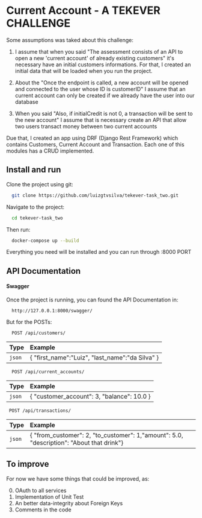 
# Current Account - A TEKEVER CHALLENGE

Some assumptions was taked about this challenge:

1) I assume that when you said "The assessment consists of an API to open a new 'current account' of already existing customers" it's necessary have an initial customers informations. For that, I created an initial data that will be loaded when you run the project.

2) About the "Once the endpoint is called, a new account will be opened and connected to the user whose ID is customerID" I assume that an current account can only be created if we already have the user into our database

3) When you said "Also, if initialCredit is not 0, a transaction will be sent to the new account" I assume that is necessary create an API that allow two users transact money between two current accounts

Due that, I created an app using DRF (Django Rest Framework) which contains Customers, Current Account and Transaction. Each one of this modules has a CRUD implemented.






## Install and run

Clone the project using git:
```bash
  git clone https://github.com/luizgtvsilva/tekever-task_two.git
```

Navigate to the project:
```bash
  cd tekever-task_two
```

Then run:
```bash
  docker-compose up --build
```

Everything you need will be installed and you can run through :8000 PORT


## API Documentation



#### Swagger
Once the project is running, you can found the API Documentation in:

```http
  http://127.0.0.1:8000/swagger/
```

But for the POSTs:


```http
  POST /api/customers/
```

 Type       | Example                                 |
 :--------- | :------------------------------------------ |
 `json` | {	"first_name":"Luiz", "last_name":"da Silva" } |

```http
  POST /api/current_accounts/
```

 Type       | Example                                 |
 :--------- | :------------------------------------------ |
 `json` | {	"customer_account": 3, 	"balance": 10.0 } |

 ```http
  POST /api/transactions/
```

 Type       | Example                                 |
 :--------- | :------------------------------------------ |
 `json` | {	"from_customer": 2,	"to_customer": 1,"amount": 5.0,	"description": "About that drink"} |


## To improve

For now we have some things that could be improved, as:

0) OAuth to all services
1) Implementation of Unit Test
2) An better data-integrity about Foreign Keys
3) Comments in the code

